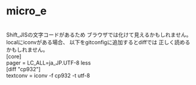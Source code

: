 # micro_e
<br>
Shift_JISの文字コードがあるため
ブラウザでは化けて見えるかもしれません。
<br>
localにiconvがある場合、
以下をgitconfigに追加するとdiffでは
正しく読めるかもしれません。
<br>
[core]
<br>
        pager = LC_ALL=ja_JP.UTF-8 less
<br>        
[diff "cp932"]
<br>
        textconv = iconv -f cp932 -t utf-8
